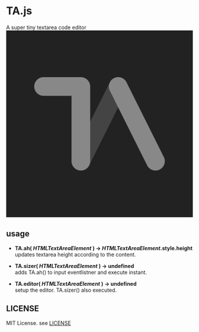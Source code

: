 # TA.js
A super tiny textarea code editor  
![](img/icon.svg)
## usage
- **TA.ah( *HTMLTextAreaElement* ) -> *HTMLTextAreaElement*.style.height**  
	updates textarea height according to the content.

- **TA.sizer( *HTMLTextAreaElement* ) -> undefined**  
	adds TA.ah() to input eventlistner and execute instant.

- **TA.editor( *HTMLTextAreaElement* ) -> undefined**  
	setup the editor. TA.sizer() also executed.
## LICENSE
MIT License. see [LICENSE](LICENSE)  
